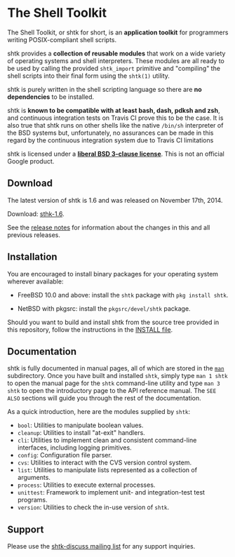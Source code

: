 The Shell Toolkit
=================

The Shell Toolkit, or shtk for short, is an **application toolkit**
for programmers writing POSIX-compliant shell scripts.

shtk provides a **collection of reusable modules** that work on a wide
variety of operating systems and shell interpreters.  These modules are all
ready to be used by calling the provided `shtk_import` primitive and
"compiling" the shell scripts into their final form using the `shtk(1)`
utility.

shtk is purely written in the shell scripting language so there are **no
dependencies** to be installed.

shtk is **known to be compatible with at least bash, dash, pdksh and zsh**,
and continuous integration tests on Travis CI prove this to be the case.
It is also true that shtk runs on other shells like the native `/bin/sh`
interpreter of the BSD systems but, unfortunately, no assurances can be
made in this regard by the continuous integration system due to Travis CI
limitations

shtk is licensed under a **[liberal BSD 3-clause license](LICENSE)**.  This
is not an official Google product.


Download
--------

The latest version of shtk is 1.6 and was released on November 17th, 2014.

Download: [sthk-1.6](../../releases/tag/shtk-1.6).

See the [release notes](NEWS) for information about the changes in this
and all previous releases.


Installation
------------

You are encouraged to install binary packages for your operating system
wherever available:

* FreeBSD 10.0 and above: install the `shtk` package with `pkg install
  shtk`.

* NetBSD with pkgsrc: install the `pkgsrc/devel/shtk` package.

Should you want to build and install shtk from the source tree provided in
this repository, follow the instructions in the
[INSTALL file](INSTALL).


Documentation
-------------

shtk is fully documented in manual pages, all of which are stored in the
[`man`](man) subdirectory.  Once you have built and installed `shtk`,
simply type `man 1 shtk` to open the manual page for the `shtk`
command-line utility and type `man 3 shtk` to open the introductory page to
the API reference manual.  The `SEE ALSO` sections will guide you through
the rest of the documentation.

As a quick introduction, here are the modules supplied by `shtk`:

* `bool`: Utilities to manipulate boolean values.
* `cleanup`: Utilities to install "at-exit" handlers.
* `cli`: Utilities to implement clean and consistent command-line
  interfaces, including logging primitives.
* `config`: Configuration file parser.
* `cvs`: Utilities to interact with the CVS version control system.
* `list`: Utilities to manipulate lists represented as a collection of
  arguments.
* `process`: Utilities to execute external processes.
* `unittest`: Framework to implement unit- and integration-test test
  programs.
* `version`: Utilities to check the in-use version of `shtk`.


Support
-------

Please use the
[shtk-discuss mailing list](https://groups.google.com/forum/#!forum/shtk-discuss)
for any support inquiries.
